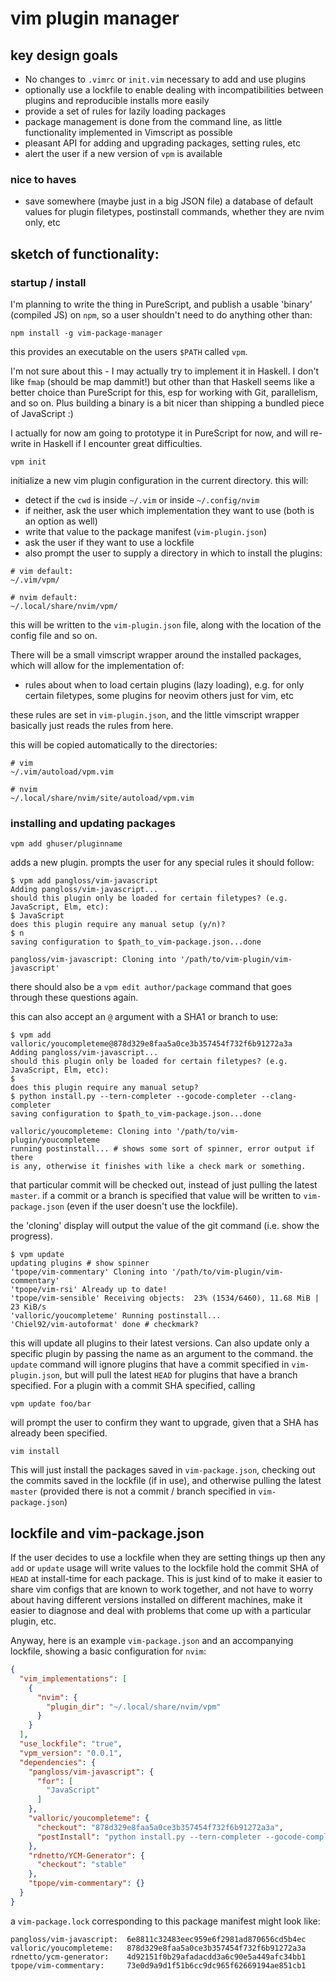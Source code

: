 # vim plugin manager

## key design goals

- No changes to `.vimrc` or `init.vim` necessary to add and use plugins
- optionally use a lockfile to enable dealing with incompatibilities
  between plugins and reproducible installs more easily
- provide a set of rules for lazily loading packages
- package management is done from the command line, as little
  functionality implemented in Vimscript as possible
- pleasant API for adding and upgrading packages, setting rules, etc
- alert the user if a new version of `vpm` is available

### nice to haves

- save somewhere (maybe just in a big JSON file) a database of default
  values for plugin filetypes, postinstall commands, whether they are nvim
  only, etc

## sketch of functionality:

### startup / install

I'm planning to write the thing in PureScript, and publish a usable
'binary' (compiled JS) on `npm`, so a user shouldn't need to do anything
other than:

```
npm install -g vim-package-manager
```

this provides an executable on the users `$PATH` called `vpm`.

I'm not sure about this - I may actually try to implement it in Haskell.
I don't like `fmap` (should be map dammit!) but other than that Haskell
seems like a better choice than PureScript for this, esp for working with
Git, parallelism, and so on. Plus building a binary is a bit nicer than
shipping a bundled piece of JavaScript :)

I actually for now am going to prototype it in PureScript for now, and
will re-write in Haskell if I encounter great difficulties.

```
vpm init
```

initialize a new vim plugin configuration in the current directory. this will:

- detect if the `cwd` is inside `~/.vim` or inside `~/.config/nvim`
- if neither, ask the user which implementation they want to use (both is
  an option as well)
- write that value to the package manifest (`vim-plugin.json`)
- ask the user if they want to use a lockfile
- also prompt the user to supply a directory in which to install the plugins:

```
# vim default:
~/.vim/vpm/

# nvim default:
~/.local/share/nvim/vpm/
```

this will be written to the `vim-plugin.json` file, along with the location of
the config file and so on.

There will be a small vimscript wrapper around the installed packages,
which will allow for the implementation of:

- rules about when to load certain plugins (lazy loading), e.g. for only
  certain filetypes, some plugins for neovim others just for vim, etc

these rules are set in `vim-plugin.json`, and the little vimscript wrapper
basically just reads the rules from here.

this will be copied automatically to the directories:

```
# vim
~/.vim/autoload/vpm.vim

# nvim
~/.local/share/nvim/site/autoload/vpm.vim
```

### installing and updating packages

```
vpm add ghuser/pluginname
```

adds a new plugin. prompts the user for any special rules it should
follow:

```
$ vpm add pangloss/vim-javascript
Adding pangloss/vim-javascript...
should this plugin only be loaded for certain filetypes? (e.g.
JavaScript, Elm, etc):
$ JavaScript
does this plugin require any manual setup (y/n)?
$ n
saving configuration to $path_to_vim-package.json...done

pangloss/vim-javascript: Cloning into '/path/to/vim-plugin/vim-javascript'
```

there should also be a `vpm edit author/package` command that goes through
these questions again.

this can also accept an `@` argument with a SHA1 or branch to use:

```
$ vpm add valloric/youcompleteme@878d329e8faa5a0ce3b357454f732f6b91272a3a
Adding pangloss/vim-javascript...
should this plugin only be loaded for certain filetypes? (e.g.
JavaScript, Elm, etc):
$ 
does this plugin require any manual setup?
$ python install.py --tern-completer --gocode-completer --clang-completer
saving configuration to $path_to_vim-package.json...done

valloric/youcompleteme: Cloning into '/path/to/vim-plugin/youcompleteme
running postinstall... # shows some sort of spinner, error output if there
is any, otherwise it finishes with like a check mark or something.
```

that particular commit will be checked out, instead of just pulling the
latest `master`. if a commit or a branch is specified that value will be
written to `vim-package.json` (even if the user doesn't use the lockfile).

the 'cloning' display will output the value of the git command (i.e. show
the progress).


```
$ vpm update
updating plugins # show spinner
'tpope/vim-commentary' Cloning into '/path/to/vim-plugin/vim-commentary'
'tpope/vim-rsi' Already up to date!
'tpope/vim-sensible' Receiving objects:  23% (1534/6460), 11.68 MiB | 23 KiB/s
'valloric/youcompleteme' Running postinstall...
'Chiel92/vim-autoformat' done # checkmark?
```

this will update all plugins to their latest versions. Can also update
only a specific plugin by passing the name as an argument to the command.
the `update` command will ignore plugins that have a commit specified in
`vim-plugin.json`, but will pull the latest `HEAD` for plugins that have
a branch specified. For a plugin with a commit SHA specified, calling

```
vpm update foo/bar
```

will prompt the user to confirm they want to upgrade, given that a SHA has
already been specified.

```
vim install
```

This will just install the packages saved in `vim-package.json`, checking
out the commits saved in the lockfile (if in use), and otherwise pulling
the latest `master` (provided there is not a commit / branch specified in
`vim-package.json`)

## lockfile and vim-package.json

If the user decides to use a lockfile when they are setting things up then
any `add` or `update` usage will write values to the lockfile hold the
commit SHA of `HEAD` at install-time for each package. This is just kind
of to make it easier to share vim configs that are known to work together,
and not have to worry about having different versions installed on
different machines, make it easier to diagnose and deal with problems that
come up with a particular plugin, etc.

Anyway, here is an example `vim-package.json` and an accompanying
lockfile, showing a basic configuration for `nvim`:

```json
{
  "vim_implementations": [
    {
      "nvim": {
        "plugin_dir": "~/.local/share/nvim/vpm"
      }
    }
  ],
  "use_lockfile": "true",
  "vpm_version": "0.0.1",
  "dependencies": {
    "pangloss/vim-javascript": {
      "for": [
        "JavaScript"
      ]
    },
    "valloric/youcompleteme": {
      "checkout": "878d329e8faa5a0ce3b357454f732f6b91272a3a",
      "postInstall": "python install.py --tern-completer --gocode-completer --clang-completer"
    },
    "rdnetto/YCM-Generator": {
      "checkout": "stable"
    },
    "tpope/vim-commentary": {}
  }
}
```

a `vim-package.lock` corresponding to this package manifest might look
like:

```
pangloss/vim-javascript:  6e8811c32483eec959e6f2981ad870656cd5b4ec
valloric/youcompleteme:   878d329e8faa5a0ce3b357454f732f6b91272a3a
rdnetto/ycm-generator:    4d92151f0b29afadacdd3a6c90e5a449afc34bb1
tpope/vim-commentary:     73e0d9a9d1f51b6cc9dc965f62669194ae851cb1
```
